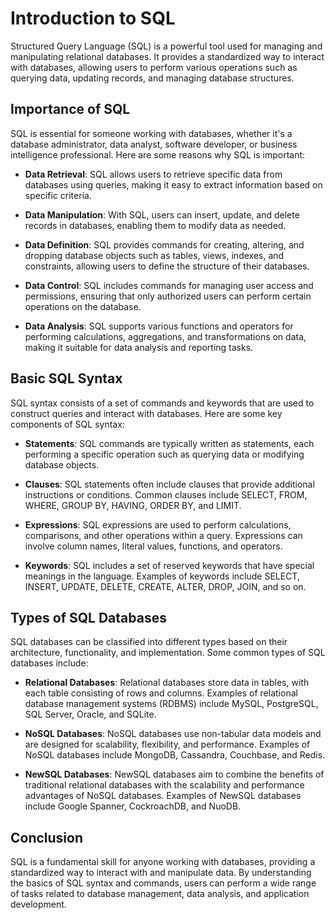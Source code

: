 # Introduction to SQL

Structured Query Language (SQL) is a powerful tool used for managing and manipulating relational databases. It provides a standardized way to interact with databases, allowing users to perform various operations such as querying data, updating records, and managing database structures.

## Importance of SQL

SQL is essential for someone working with databases, whether it's a database administrator, data analyst, software developer, or business intelligence professional. Here are some reasons why SQL is important:

- **Data Retrieval**: SQL allows users to retrieve specific data from databases using queries, making it easy to extract information based on specific criteria.
  
- **Data Manipulation**: With SQL, users can insert, update, and delete records in databases, enabling them to modify data as needed.

- **Data Definition**: SQL provides commands for creating, altering, and dropping database objects such as tables, views, indexes, and constraints, allowing users to define the structure of their databases.

- **Data Control**: SQL includes commands for managing user access and permissions, ensuring that only authorized users can perform certain operations on the database.

- **Data Analysis**: SQL supports various functions and operators for performing calculations, aggregations, and transformations on data, making it suitable for data analysis and reporting tasks.

## Basic SQL Syntax

SQL syntax consists of a set of commands and keywords that are used to construct queries and interact with databases. Here are some key components of SQL syntax:

- **Statements**: SQL commands are typically written as statements, each performing a specific operation such as querying data or modifying database objects.

- **Clauses**: SQL statements often include clauses that provide additional instructions or conditions. Common clauses include SELECT, FROM, WHERE, GROUP BY, HAVING, ORDER BY, and LIMIT.

- **Expressions**: SQL expressions are used to perform calculations, comparisons, and other operations within a query. Expressions can involve column names, literal values, functions, and operators.

- **Keywords**: SQL includes a set of reserved keywords that have special meanings in the language. Examples of keywords include SELECT, INSERT, UPDATE, DELETE, CREATE, ALTER, DROP, JOIN, and so on.

## Types of SQL Databases

SQL databases can be classified into different types based on their architecture, functionality, and implementation. Some common types of SQL databases include:

- **Relational Databases**: Relational databases store data in tables, with each table consisting of rows and columns. Examples of relational database management systems (RDBMS) include MySQL, PostgreSQL, SQL Server, Oracle, and SQLite.

- **NoSQL Databases**: NoSQL databases use non-tabular data models and are designed for scalability, flexibility, and performance. Examples of NoSQL databases include MongoDB, Cassandra, Couchbase, and Redis.

- **NewSQL Databases**: NewSQL databases aim to combine the benefits of traditional relational databases with the scalability and performance advantages of NoSQL databases. Examples of NewSQL databases include Google Spanner, CockroachDB, and NuoDB.

## Conclusion

SQL is a fundamental skill for anyone working with databases, providing a standardized way to interact with and manipulate data. By understanding the basics of SQL syntax and commands, users can perform a wide range of tasks related to database management, data analysis, and application development.
